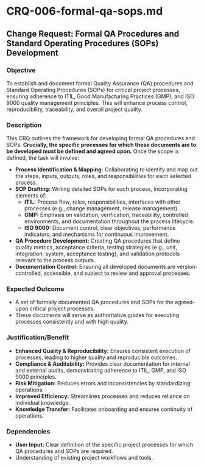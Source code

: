 # CRQ-006-formal-qa-sops.md

## Change Request: Formal QA Procedures and Standard Operating Procedures (SOPs) Development

### Objective

To establish and document formal Quality Assurance (QA) procedures and Standard Operating Procedures (SOPs) for critical project processes, ensuring adherence to ITIL, Good Manufacturing Practices (GMP), and ISO 9000 quality management principles. This will enhance process control, reproducibility, traceability, and overall project quality.

### Description

This CRQ outlines the framework for developing formal QA procedures and SOPs. **Crucially, the specific processes for which these documents are to be developed must be defined and agreed upon.** Once the scope is defined, the task will involve:

*   **Process Identification & Mapping:** Collaborating to identify and map out the steps, inputs, outputs, roles, and responsibilities for each selected process.
*   **SOP Drafting:** Writing detailed SOPs for each process, incorporating elements of:
    *   **ITIL:** Process flow, roles, responsibilities, interfaces with other processes (e.g., change management, release management).
    *   **GMP:** Emphasis on validation, verification, traceability, controlled environments, and documentation throughout the process lifecycle.
    *   **ISO 9000:** Document control, clear objectives, performance indicators, and mechanisms for continuous improvement.
*   **QA Procedure Development:** Creating QA procedures that define quality metrics, acceptance criteria, testing strategies (e.g., unit, integration, system, acceptance testing), and validation protocols relevant to the process outputs.
*   **Documentation Control:** Ensuring all developed documents are version-controlled, accessible, and subject to review and approval processes.

### Expected Outcome

*   A set of formally documented QA procedures and SOPs for the agreed-upon critical project processes.
*   These documents will serve as authoritative guides for executing processes consistently and with high quality.

### Justification/Benefit

*   **Enhanced Quality & Reproducibility:** Ensures consistent execution of processes, leading to higher quality and reproducible outcomes.
*   **Compliance & Auditability:** Provides clear documentation for internal and external audits, demonstrating adherence to ITIL, GMP, and ISO 9000 principles.
*   **Risk Mitigation:** Reduces errors and inconsistencies by standardizing operations.
*   **Improved Efficiency:** Streamlines processes and reduces reliance on individual knowledge.
*   **Knowledge Transfer:** Facilitates onboarding and ensures continuity of operations.

### Dependencies

*   **User Input:** Clear definition of the specific project processes for which QA procedures and SOPs are required.
*   Understanding of existing project workflows and tools.
